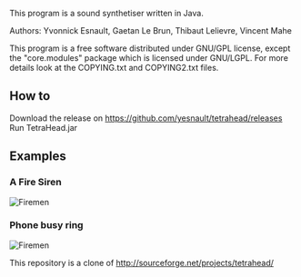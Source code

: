 This program is a sound synthetiser written in Java.

 
Authors: Yvonnick Esnault, Gaetan Le Brun, Thibaut Lelievre, Vincent Mahe
 
 This program is a free software distributed under GNU/GPL license,
 except the "core.modules" package which is licensed under GNU/LGPL. 
 For more details look at the COPYING.txt and COPYING2.txt files.

## How to

Download the release on https://github.com/yesnault/tetrahead/releases
Run TetraHead.jar


## Examples

### A Fire Siren
![Firemen](https://raw.github.com/yesnault/tetrahead/master/documentation/manuels/exemples/pompier.png)

### Phone busy ring
![Firemen](https://raw.github.com/yesnault/tetrahead/master/documentation/manuels/exemples/pompier.png)


This repository is a clone of http://sourceforge.net/projects/tetrahead/
